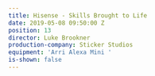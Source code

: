 ```yaml
---
title: Hisense - Skills Brought to Life
date: 2019-05-08 09:50:00 Z
position: 13
director: Luke Brookner
production-company: Sticker Studios
equipment: 'Arri Alexa Mini '
is-shown: false
---
```


